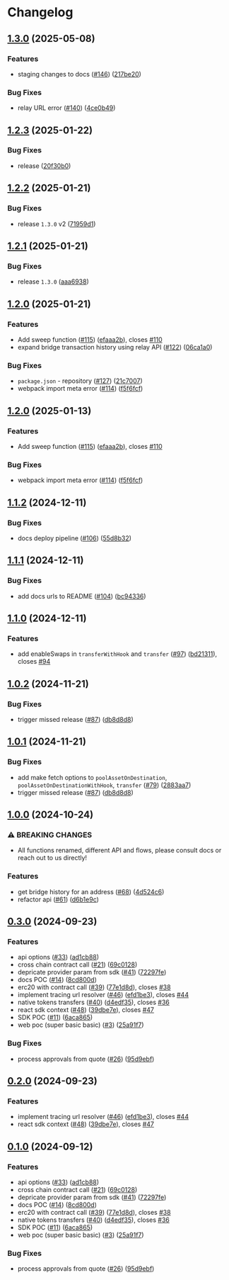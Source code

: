 # Changelog

## [1.3.0](https://github.com/sprintertech/sprinter-sdk/compare/sprinter-sdk-v1.2.4...sprinter-sdk-v1.3.0) (2025-05-08)


### Features

* staging changes to docs ([#146](https://github.com/sprintertech/sprinter-sdk/issues/146)) ([217be20](https://github.com/sprintertech/sprinter-sdk/commit/217be201118073cf5e01afedd5e6c213d10a5b5e))


### Bug Fixes

- relay URL error ([#140](https://github.com/sprintertech/sprinter-sdk/issues/140)) ([4ce0b49](https://github.com/sprintertech/sprinter-sdk/commit/4ce0b499a1c44ddf7fc20c302d005b4040fdfb35))

## [1.2.3](https://github.com/sprintertech/sprinter-sdk/compare/sprinter-sdk-v1.2.2...sprinter-sdk-v1.2.3) (2025-01-22)

### Bug Fixes

- release ([20f30b0](https://github.com/sprintertech/sprinter-sdk/commit/20f30b0ed2a6b8410650beb6825346e79b38eb8b))

## [1.2.2](https://github.com/sprintertech/sprinter-sdk/compare/sprinter-sdk-v1.2.1...sprinter-sdk-v1.2.2) (2025-01-21)

### Bug Fixes

- release `1.3.0` v2 ([71959d1](https://github.com/sprintertech/sprinter-sdk/commit/71959d1d8b5583fb27a36826415d5f7fe8ab9581))

## [1.2.1](https://github.com/sprintertech/sprinter-sdk/compare/sprinter-sdk-v1.2.0...sprinter-sdk-v1.2.1) (2025-01-21)

### Bug Fixes

- release `1.3.0` ([aaa6938](https://github.com/sprintertech/sprinter-sdk/commit/aaa69388e4910f92d53fe14ea08785cd63ef4176))

## [1.2.0](https://github.com/sprintertech/sprinter-sdk/compare/sprinter-sdk-v1.1.2...sprinter-sdk-v1.2.0) (2025-01-21)

### Features

- Add sweep function ([#115](https://github.com/sprintertech/sprinter-sdk/issues/115)) ([efaaa2b](https://github.com/sprintertech/sprinter-sdk/commit/efaaa2b3d8674e46b264caddcd373218c3f552c1)), closes [#110](https://github.com/sprintertech/sprinter-sdk/issues/110)
- expand bridge transaction history using relay API ([#122](https://github.com/sprintertech/sprinter-sdk/issues/122)) ([06ca1a0](https://github.com/sprintertech/sprinter-sdk/commit/06ca1a0d8b5cb76bc06cd9aeaf58ac81b197cde3))

### Bug Fixes

- `package.json` - repository ([#127](https://github.com/sprintertech/sprinter-sdk/issues/127)) ([21c7007](https://github.com/sprintertech/sprinter-sdk/commit/21c70077d2e5ef83730f730990e849f8d54ec8c0))
- webpack import meta error ([#114](https://github.com/sprintertech/sprinter-sdk/issues/114)) ([f5f6fcf](https://github.com/sprintertech/sprinter-sdk/commit/f5f6fcfda884cd70aa6ccd94f19b2641741b265b))

## [1.2.0](https://github.com/ChainSafe/sprinter-ts/compare/sprinter-sdk-v1.1.2...sprinter-sdk-v1.2.0) (2025-01-13)

### Features

- Add sweep function ([#115](https://github.com/ChainSafe/sprinter-ts/issues/115)) ([efaaa2b](https://github.com/ChainSafe/sprinter-ts/commit/efaaa2b3d8674e46b264caddcd373218c3f552c1)), closes [#110](https://github.com/ChainSafe/sprinter-ts/issues/110)

### Bug Fixes

- webpack import meta error ([#114](https://github.com/ChainSafe/sprinter-ts/issues/114)) ([f5f6fcf](https://github.com/ChainSafe/sprinter-ts/commit/f5f6fcfda884cd70aa6ccd94f19b2641741b265b))

## [1.1.2](https://github.com/ChainSafe/sprinter-ts/compare/sprinter-sdk-v1.1.1...sprinter-sdk-v1.1.2) (2024-12-11)

### Bug Fixes

- docs deploy pipeline ([#106](https://github.com/ChainSafe/sprinter-ts/issues/106)) ([55d8b32](https://github.com/ChainSafe/sprinter-ts/commit/55d8b32919cb98693a7b5d653e10e11f3830a708))

## [1.1.1](https://github.com/ChainSafe/sprinter-ts/compare/sprinter-sdk-v1.1.0...sprinter-sdk-v1.1.1) (2024-12-11)

### Bug Fixes

- add docs urls to README ([#104](https://github.com/ChainSafe/sprinter-ts/issues/104)) ([bc94336](https://github.com/ChainSafe/sprinter-ts/commit/bc943369b89c860ef7a255da4102ef27f7dc57b4))

## [1.1.0](https://github.com/ChainSafe/sprinter-ts/compare/sprinter-sdk-v1.0.2...sprinter-sdk-v1.1.0) (2024-12-11)

### Features

- add enableSwaps in `transferWithHook` and `transfer` ([#97](https://github.com/ChainSafe/sprinter-ts/issues/97)) ([bd21311](https://github.com/ChainSafe/sprinter-ts/commit/bd213119b2eb8f41d574cbf2fd81d63296d08816)), closes [#94](https://github.com/ChainSafe/sprinter-ts/issues/94)

## [1.0.2](https://github.com/ChainSafe/sprinter-ts/compare/sprinter-sdk-v1.0.1...sprinter-sdk-v1.0.2) (2024-11-21)

### Bug Fixes

- trigger missed release ([#87](https://github.com/ChainSafe/sprinter-ts/issues/87)) ([db8d8d8](https://github.com/ChainSafe/sprinter-ts/commit/db8d8d8f09a2b4a47496a8cfa3ddc84c264f7066))

## [1.0.1](https://github.com/ChainSafe/sprinter-ts/compare/sprinter-sdk-v1.0.0...sprinter-sdk-v1.0.1) (2024-11-21)

### Bug Fixes

- add make fetch options to `poolAssetOnDestination`, `poolAssetOnDestinationWithHook`, `transfer` ([#79](https://github.com/ChainSafe/sprinter-ts/issues/79)) ([2883aa7](https://github.com/ChainSafe/sprinter-ts/commit/2883aa791cbb13989b807a19f3119265707db73b))
- trigger missed release ([#87](https://github.com/ChainSafe/sprinter-ts/issues/87)) ([db8d8d8](https://github.com/ChainSafe/sprinter-ts/commit/db8d8d8f09a2b4a47496a8cfa3ddc84c264f7066))

## [1.0.0](https://github.com/ChainSafe/sprinter-ts/compare/sprinter-sdk-v0.3.0...sprinter-sdk-v1.0.0) (2024-10-24)

### ⚠ BREAKING CHANGES

- All functions renamed, different API and flows, please consult docs or reach out to us directly!

### Features

- get bridge history for an address ([#68](https://github.com/ChainSafe/sprinter-ts/issues/68)) ([4d524c6](https://github.com/ChainSafe/sprinter-ts/commit/4d524c668393f33c7c200a81f75cab87a3114e9d))
- refactor api ([#61](https://github.com/ChainSafe/sprinter-ts/issues/61)) ([d6b1e9c](https://github.com/ChainSafe/sprinter-ts/commit/d6b1e9caa9c4bf91442b119c19e8b7904a3f9af9))

## [0.3.0](https://github.com/ChainSafe/sprinter-ts/compare/sprinter-sdk-v0.2.0...sprinter-sdk-v0.3.0) (2024-09-23)

### Features

- api options ([#33](https://github.com/ChainSafe/sprinter-ts/issues/33)) ([ad1cb88](https://github.com/ChainSafe/sprinter-ts/commit/ad1cb887717a4fb8b30761d1f59054dcaedaeb4a))
- cross chain contract call ([#21](https://github.com/ChainSafe/sprinter-ts/issues/21)) ([69c0128](https://github.com/ChainSafe/sprinter-ts/commit/69c0128862aa8013d349a615a45a360dd091585e))
- depricate provider param from sdk ([#41](https://github.com/ChainSafe/sprinter-ts/issues/41)) ([72297fe](https://github.com/ChainSafe/sprinter-ts/commit/72297feaff4b98ffcb8ee8f3005f786c5cd9ae72))
- docs POC ([#14](https://github.com/ChainSafe/sprinter-ts/issues/14)) ([8cd800d](https://github.com/ChainSafe/sprinter-ts/commit/8cd800d0729a2d03f7fca821f5f69ef6556b1ac1))
- erc20 with contract call ([#39](https://github.com/ChainSafe/sprinter-ts/issues/39)) ([77e1d8d](https://github.com/ChainSafe/sprinter-ts/commit/77e1d8dceaa4ffa14931c4cddc7897048af9e607)), closes [#38](https://github.com/ChainSafe/sprinter-ts/issues/38)
- implement tracing url resolver ([#46](https://github.com/ChainSafe/sprinter-ts/issues/46)) ([efd1be3](https://github.com/ChainSafe/sprinter-ts/commit/efd1be3aaa4b64d6cd99642834714129845e4a35)), closes [#44](https://github.com/ChainSafe/sprinter-ts/issues/44)
- native tokens transfers ([#40](https://github.com/ChainSafe/sprinter-ts/issues/40)) ([d4edf35](https://github.com/ChainSafe/sprinter-ts/commit/d4edf3599f74ccce3827fc9291d1c2bcfcc5eea6)), closes [#36](https://github.com/ChainSafe/sprinter-ts/issues/36)
- react sdk context ([#48](https://github.com/ChainSafe/sprinter-ts/issues/48)) ([39dbe7e](https://github.com/ChainSafe/sprinter-ts/commit/39dbe7e3cf2d1ec66f386b978a43c93208451f6e)), closes [#47](https://github.com/ChainSafe/sprinter-ts/issues/47)
- SDK POC ([#11](https://github.com/ChainSafe/sprinter-ts/issues/11)) ([6aca865](https://github.com/ChainSafe/sprinter-ts/commit/6aca865f062aa3d7e78d6b5ddbbc5c2e6e3f858c))
- web poc (super basic basic) ([#3](https://github.com/ChainSafe/sprinter-ts/issues/3)) ([25a91f7](https://github.com/ChainSafe/sprinter-ts/commit/25a91f7660a38e7f849f1903416005324a829605))

### Bug Fixes

- process approvals from quote ([#26](https://github.com/ChainSafe/sprinter-ts/issues/26)) ([95d9ebf](https://github.com/ChainSafe/sprinter-ts/commit/95d9ebf631a933035a01d7593e735d26a7c2cf08))

## [0.2.0](https://github.com/ChainSafe/sprinter-ts/compare/sprinter-sdk-v0.1.0...sprinter-sdk-v0.2.0) (2024-09-23)

### Features

- implement tracing url resolver ([#46](https://github.com/ChainSafe/sprinter-ts/issues/46)) ([efd1be3](https://github.com/ChainSafe/sprinter-ts/commit/efd1be3aaa4b64d6cd99642834714129845e4a35)), closes [#44](https://github.com/ChainSafe/sprinter-ts/issues/44)
- react sdk context ([#48](https://github.com/ChainSafe/sprinter-ts/issues/48)) ([39dbe7e](https://github.com/ChainSafe/sprinter-ts/commit/39dbe7e3cf2d1ec66f386b978a43c93208451f6e)), closes [#47](https://github.com/ChainSafe/sprinter-ts/issues/47)

## [0.1.0](https://github.com/ChainSafe/sprinter-ts/compare/sprinter-sdk-v0.0.1...sprinter-sdk-v0.1.0) (2024-09-12)

### Features

- api options ([#33](https://github.com/ChainSafe/sprinter-ts/issues/33)) ([ad1cb88](https://github.com/ChainSafe/sprinter-ts/commit/ad1cb887717a4fb8b30761d1f59054dcaedaeb4a))
- cross chain contract call ([#21](https://github.com/ChainSafe/sprinter-ts/issues/21)) ([69c0128](https://github.com/ChainSafe/sprinter-ts/commit/69c0128862aa8013d349a615a45a360dd091585e))
- depricate provider param from sdk ([#41](https://github.com/ChainSafe/sprinter-ts/issues/41)) ([72297fe](https://github.com/ChainSafe/sprinter-ts/commit/72297feaff4b98ffcb8ee8f3005f786c5cd9ae72))
- docs POC ([#14](https://github.com/ChainSafe/sprinter-ts/issues/14)) ([8cd800d](https://github.com/ChainSafe/sprinter-ts/commit/8cd800d0729a2d03f7fca821f5f69ef6556b1ac1))
- erc20 with contract call ([#39](https://github.com/ChainSafe/sprinter-ts/issues/39)) ([77e1d8d](https://github.com/ChainSafe/sprinter-ts/commit/77e1d8dceaa4ffa14931c4cddc7897048af9e607)), closes [#38](https://github.com/ChainSafe/sprinter-ts/issues/38)
- native tokens transfers ([#40](https://github.com/ChainSafe/sprinter-ts/issues/40)) ([d4edf35](https://github.com/ChainSafe/sprinter-ts/commit/d4edf3599f74ccce3827fc9291d1c2bcfcc5eea6)), closes [#36](https://github.com/ChainSafe/sprinter-ts/issues/36)
- SDK POC ([#11](https://github.com/ChainSafe/sprinter-ts/issues/11)) ([6aca865](https://github.com/ChainSafe/sprinter-ts/commit/6aca865f062aa3d7e78d6b5ddbbc5c2e6e3f858c))
- web poc (super basic basic) ([#3](https://github.com/ChainSafe/sprinter-ts/issues/3)) ([25a91f7](https://github.com/ChainSafe/sprinter-ts/commit/25a91f7660a38e7f849f1903416005324a829605))

### Bug Fixes

- process approvals from quote ([#26](https://github.com/ChainSafe/sprinter-ts/issues/26)) ([95d9ebf](https://github.com/ChainSafe/sprinter-ts/commit/95d9ebf631a933035a01d7593e735d26a7c2cf08))
